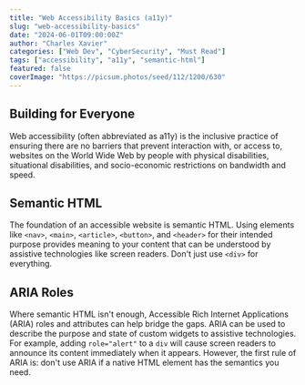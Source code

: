 ```yaml
---
title: "Web Accessibility Basics (a11y)"
slug: "web-accessibility-basics"
date: "2024-06-01T09:00:00Z"
author: "Charles Xavier"
categories: ["Web Dev", "CyberSecurity", "Must Read"]
tags: ["accessibility", "a11y", "semantic-html"]
featured: false
coverImage: "https://picsum.photos/seed/112/1200/630"
---
```


## Building for Everyone

Web accessibility (often abbreviated as a11y) is the inclusive practice of ensuring there are no barriers that prevent interaction with, or access to, websites on the World Wide Web by people with physical disabilities, situational disabilities, and socio-economic restrictions on bandwidth and speed.

## Semantic HTML

The foundation of an accessible website is semantic HTML. Using elements like `<nav>`, `<main>`, `<article>`, `<button>`, and `<header>` for their intended purpose provides meaning to your content that can be understood by assistive technologies like screen readers. Don't just use `<div>` for everything.

## ARIA Roles

Where semantic HTML isn't enough, Accessible Rich Internet Applications (ARIA) roles and attributes can help bridge the gaps. ARIA can be used to describe the purpose and state of custom widgets to assistive technologies. For example, adding `role="alert"` to a `div` will cause screen readers to announce its content immediately when it appears. However, the first rule of ARIA is: don't use ARIA if a native HTML element has the semantics you need.
